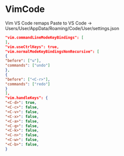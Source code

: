 # VimCode
Vim VS Code remaps
Paste to VS Code -> Users/User/AppData/Roaming/Code/User/settings.json

```json
"vim.commandLineModeKeyBindings": [    
],
"vim.useCtrlKeys": true,
"vim.normalModeKeyBindingsNonRecursive": [
{
"before": ["u"],
"commands": ["undo"]
},
{
"before": ["<C-r>"],
"commands": ["redo"]
}
],
"vim.handleKeys": {
"<C-d>": true,
"<C-c>": false,
"<C-v>": false,
"<C-x>": false,
"<C-a>": false,
"<C-q>": false,
"<C-k>": false,
"<C-n>": false,
"<C-w>": false,
"<C-b>": false,
}
```

